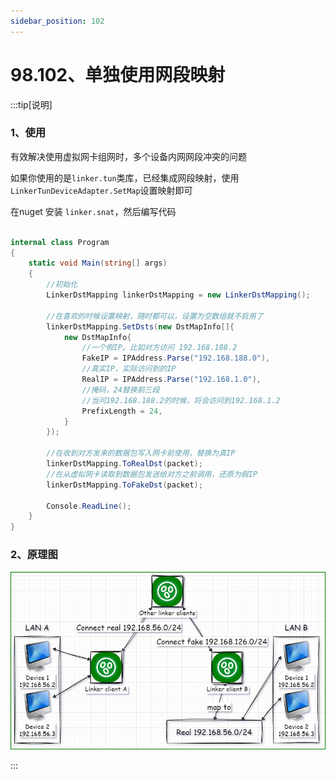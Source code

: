 ```yaml
---
sidebar_position: 102
---
```


# 98.102、单独使用网段映射

:::tip[说明]

###  1、使用

有效解决使用虚拟网卡组网时，多个设备内网网段冲突的问题

如果你使用的是`linker.tun`类库，已经集成网段映射，使用`LinkerTunDeviceAdapter.SetMap`设置映射即可

在nuget 安装 `linker.snat`，然后编写代码

```c#

internal class Program
{
    static void Main(string[] args)
    {
        //初始化
        LinkerDstMapping linkerDstMapping = new LinkerDstMapping();

        //在喜欢的时候设置映射，随时都可以，设置为空数组就不启用了
        linkerDstMapping.SetDsts(new DstMapInfo[]{
            new DstMapInfo{
                //一个假IP。比如对方访问 192.168.188.2
                FakeIP = IPAddress.Parse("192.168.188.0"),
                //真实IP，实际访问到的IP
                RealIP = IPAddress.Parse("192.168.1.0"),
                //掩码，24替换前三段
                //当问192.168.188.2的时候，将会访问到192.168.1.2
                PrefixLength = 24,
            }
        });

        //在收到对方发来的数据包写入网卡前使用，替换为真IP
        linkerDstMapping.ToRealDst(packet);
        //在从虚拟网卡读取到数据包发送给对方之前调用，还原为假IP
        linkerDstMapping.ToFakeDst(packet);

        Console.ReadLine();
    }
}

```

### 2、原理图

![Docusaurus Plushie](./img/mapto.jpg)

:::
